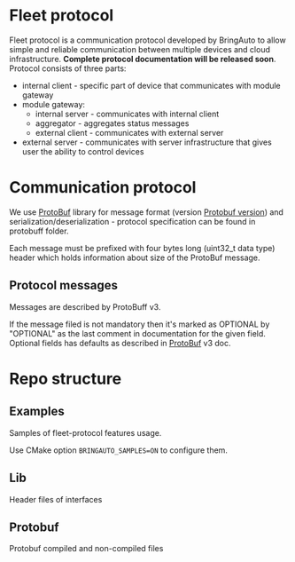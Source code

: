 # Fleet protocol

Fleet protocol is a communication protocol developed by BringAuto to allow simple and reliable communication between multiple devices and cloud infrastructure. 
**Complete protocol documentation will be released soon**. Protocol consists of three parts:
* internal client - specific part of device that communicates with module gateway
* module gateway:
  - internal server - communicates with internal client
  - aggregator - aggregates status messages
  - external client - communicates with external server
* external server - communicates with server infrastructure that gives user the ability to control devices


# Communication protocol

We use [ProtoBuf] library for message format (version [Protobuf version]) and serialization/deserialization - protocol specification
can be found in protobuff folder.

Each message must be prefixed with four bytes long (uint32_t data type) header which holds
information about size  of the ProtoBuf message.

## Protocol messages

Messages are described by ProtoBuff v3.

If the message filed is not mandatory then it's marked as OPTIONAL by "OPTIONAL"
as the last comment in documentation for the given field.
Optional fields has defaults as described in [ProtoBuf] v3 doc.

# Repo structure
## Examples
Samples of fleet-protocol features usage.

Use CMake option `BRINGAUTO_SAMPLES=ON` to configure them.

## Lib
Header files of interfaces

## Protobuf
Protobuf compiled and non-compiled files


[BringAutoDaemon.proto]: ./BringAutoDaemon.proto
[ProtoBuf]: https://github.com/protocolbuffers/protobuf/releases/tag/v3.21.12
[BringAuto Autonomy Host Protocol]: https://drive.google.com/drive/folders/1-cfU5wgbO1O8DOk4bDOufZ_aqJ0U61nP
[Protobuf version]: https://developers.google.com/protocol-buffers
